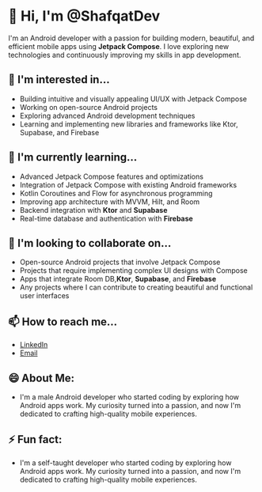 # 👋 Hi, I'm @ShafqatDev

I'm an Android developer with a passion for building modern, beautiful, and efficient mobile apps using **Jetpack Compose**. I love exploring new technologies and continuously improving my skills in app development.

## 👀 I'm interested in...
- Building intuitive and visually appealing UI/UX with Jetpack Compose
- Working on open-source Android projects
- Exploring advanced Android development techniques
- Learning and implementing new libraries and frameworks like Ktor, Supabase, and Firebase

## 🌱 I'm currently learning...
- Advanced Jetpack Compose features and optimizations
- Integration of Jetpack Compose with existing Android frameworks
- Kotlin Coroutines and Flow for asynchronous programming
- Improving app architecture with MVVM, Hilt, and Room
- Backend integration with **Ktor** and **Supabase**
- Real-time database and authentication with **Firebase**

## 💞️ I'm looking to collaborate on...
- Open-source Android projects that involve Jetpack Compose
- Projects that require implementing complex UI designs with Compose
- Apps that integrate Room DB,**Ktor**, **Supabase**, and **Firebase**
- Any projects where I can contribute to creating beautiful and functional user interfaces

## 📫 How to reach me...
- [LinkedIn](https://www.linkedin.com/in/muhammad-shafqat-88bb832a6/)
- [Email](shafqatkb109@gmail.com)

## 😄 About Me:
- I'm a male Android developer who started coding by exploring how Android apps work. My curiosity turned into a passion, and now I'm dedicated to crafting high-quality mobile experiences.

## ⚡ Fun fact:
- I'm a self-taught developer who started coding by exploring how Android apps work. My curiosity turned into a passion, and now I'm dedicated to crafting high-quality mobile experiences.

<!---
ShafqatDev/ShafqatDev is a ✨ special ✨ repository because its `README.md` (this file) appears on your GitHub profile.
You can click the Preview link to take a look at your changes.
--->
